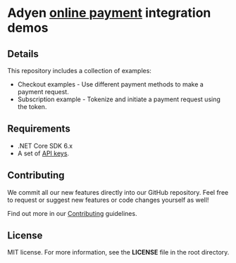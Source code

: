 # Adyen [online payment](https://docs.adyen.com/checkout) integration demos

## Details

This repository includes a collection of examples:

- Checkout examples - Use different payment methods to make a payment request.
- Subscription example - Tokenize and initiate a payment request using the token.

## Requirements

- .NET Core SDK 6.x
- A set of [API keys](https://docs.adyen.com/user-management/how-to-get-the-api-key).

## Contributing

We commit all our new features directly into our GitHub repository. Feel free to request or suggest new features or code changes yourself as well!

Find out more in our [Contributing](https://github.com/adyen-examples/.github/blob/main/CONTRIBUTING.md) guidelines.

## License

MIT license. For more information, see the **LICENSE** file in the root directory.
